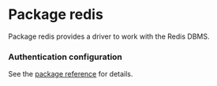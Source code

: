 Package redis
==========

Package redis provides a driver to work with the Redis DBMS.

### Authentication configuration

See the [package reference] for details.

[package reference]: https://pkg.go.dev/github.com/r-che/dfi/dbi/redis
